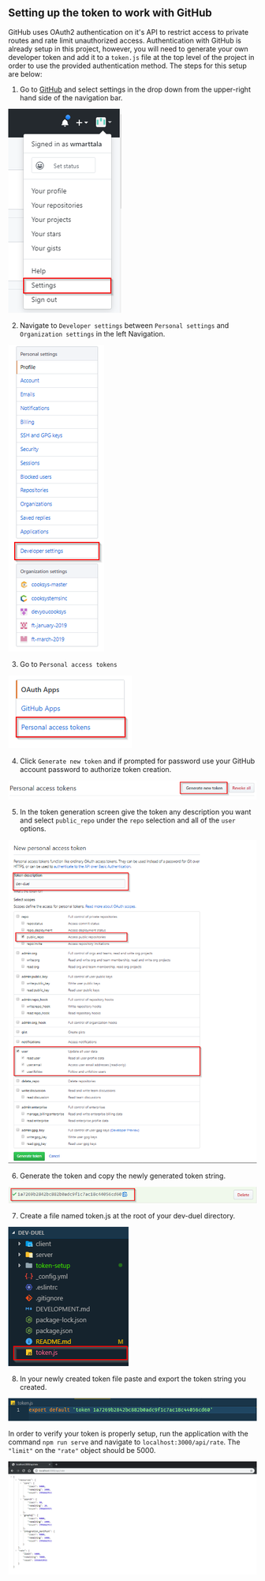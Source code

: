 ## Setting up the token to work with GitHub

GitHub uses OAuth2 authentication on it's API to restrict access to private routes and rate limit unauthorized access. Authentication with GitHub is already setup in this project, however, you will need to generate your own developer token and add it to a `token.js` file at the top level of the project in order to use the provided authentication method. The steps for this setup are below:

1) Go to [GitHub](http://www.github.com) and select settings in the drop down from the upper-right hand side of the navigation bar.

![settings](./settings.png)

2) Navigate to `Developer settings` between `Personal settings` and `Organization settings` in the left Navigation.

![developer settings](./developer-settings.png)

3) Go to `Personal access tokens`

![personal access tokens](./personal-access-tokens.png)

4) Click `Generate new token` and if prompted for password use your GitHub account password to authorize token creation.

![generate new token](./generate.png)

5) In the token generation screen give the token any description you want and select `public_repo` under the `repo` selection and all of the `user` options.

![new token form](./new-token.png)

6) Generate the token and copy the newly generated token string.

![token](./token.png)

7) Create a file named token.js at the root of your dev-duel directory.

![token file](./token-file.png)

8) In your newly created token file paste and export the token string you created.

![pasted token](./pasted-token.png)

In order to verify your token is properly setup, run the application with the command `npm run serve` and navigate to `localhost:3000/api/rate`. The `"limit"` on the `"rate"` object should be 5000.

![rate limit](./limit.png)